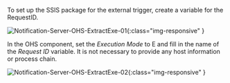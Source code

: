 
To set up the SSIS package for the external trigger, create a variable for the RequestID.

![Notification-Server-OHS-ExtractExe-01](/img/content/Notification-Server-OHS-ExtractExe-01.png){:class="img-responsive" }

In the OHS component, set the *Execution Mode* to E and fill in the name of the *Request ID* variable. It is not necessary to provide any host information or process chain.

![Notification-Server-OHS-ExtractExe-02](/img/content/Notification-Server-OHS-ExtractExe-02.png){:class="img-responsive" }


